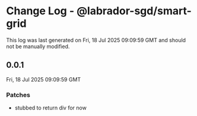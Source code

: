 # Change Log - @labrador-sgd/smart-grid

This log was last generated on Fri, 18 Jul 2025 09:09:59 GMT and should not be manually modified.

## 0.0.1
Fri, 18 Jul 2025 09:09:59 GMT

### Patches

- stubbed to return div for now

